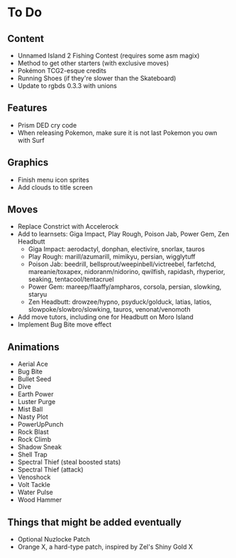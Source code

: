# To Do

## Content

- Unnamed Island 2 Fishing Contest (requires some asm magix)
- Method to get other starters (with exclusive moves)
- Pokémon TCG2-esque credits
- Running Shoes (if they're slower than the Skateboard)
- Update to rgbds 0.3.3 with unions

## Features

- Prism DED cry code
- When releasing Pokemon, make sure it is not last Pokemon you own with Surf

## Graphics

- Finish menu icon sprites
- Add clouds to title screen

## Moves

- Replace Constrict with Accelerock
- Add to learnsets: Giga Impact, Play Rough, Poison Jab, Power Gem, Zen Headbutt
   - Giga Impact: aerodactyl, donphan, electivire, snorlax, tauros
   - Play Rough: marill/azumarill, mimikyu, persian, wigglytuff
   - Poison Jab: beedrill, bellsprout/weepinbell/victreebel, farfetchd, mareanie/toxapex, nidoranm/nidorino, qwilfish, rapidash, rhyperior, seaking, tentacool/tentacruel
   - Power Gem: mareep/flaaffy/ampharos, corsola, persian, slowking, staryu
   - Zen Headbutt: drowzee/hypno, psyduck/golduck, latias, latios, slowpoke/slowbro/slowking, tauros, venonat/venomoth
- Add move tutors, including one for Headbutt on Moro Island
- Implement Bug Bite move effect

## Animations

- Aerial Ace
- Bug Bite
- Bullet Seed
- Dive
- Earth Power
- Luster Purge
- Mist Ball
- Nasty Plot
- PowerUpPunch
- Rock Blast
- Rock Climb
- Shadow Sneak
- Shell Trap
- Spectral Thief (steal boosted stats)
- Spectral Thief (attack)
- Venoshock
- Volt Tackle
- Water Pulse
- Wood Hammer

## Things that might be added eventually

- Optional Nuzlocke Patch
- Orange X, a hard-type patch, inspired by Zel's Shiny Gold X